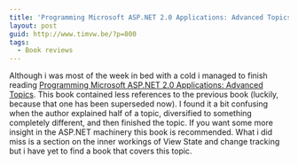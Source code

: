 ```yaml
---
title: 'Programming Microsoft ASP.NET 2.0 Applications: Advanced Topics'
layout: post
guid: http://www.timvw.be/?p=800
tags:
  - Book reviews
---
```

Although i was most of the week in bed with a cold i managed to finish reading [Programming Microsoft ASP.NET 2.0 Applications: Advanced Topics](http://www.amazon.com/Programming-Microsoft-ASP-NET-2-0-Applications/dp/0735621772). This book contained less references to the previous book (luckily, because that one has been superseded now). I found it a bit confusing when the author explained half of a topic, diversified to something completely different, and then finished the topic. If you want some more insight in the ASP.NET machinery this book is recommended. What i did miss is a section on the inner workings of View State and change tracking but i have yet to find a book that covers this topic.